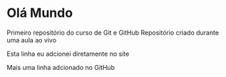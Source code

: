 # Olá Mundo
Primeiro repositório do curso de Git e GitHub
Repositório criado durante uma aula ao vivo


Esta linha eu adcionei diretamente no site

Mais uma linha adcionado no GitHub
